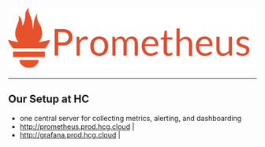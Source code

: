 ![logo](assets/prometheus.png)

---

## Our Setup at HC

- one central server for collecting metrics, alerting, and dashboarding
- http://prometheus.prod.hcg.cloud |
- http://grafana.prod.hcg.cloud |
